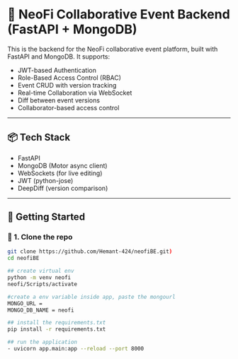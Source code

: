 # 🚀 NeoFi Collaborative Event Backend (FastAPI + MongoDB)

This is the backend for the NeoFi collaborative event platform, built with FastAPI and MongoDB. It supports:

- JWT-based Authentication
- Role-Based Access Control (RBAC)
- Event CRUD with version tracking
- Real-time Collaboration via WebSocket
- Diff between event versions
- Collaborator-based access control

---

## 📦 Tech Stack

- FastAPI
- MongoDB (Motor async client)
- WebSockets (for live editing)
- JWT (python-jose)
- DeepDiff (version comparison)

---

## 🚀 Getting Started

### 🔧 1. Clone the repo

```bash
git clone https://github.com/Hemant-424/neofiBE.git)
cd neofiBE

## create virtual env
python -m venv neofi
neofi/Scripts/activate

#create a env variable inside app, paste the mongourl 
MONGO_URL =
MONGO_DB_NAME = neofi

## install the requirements.txt
pip install -r requirements.txt

## run the application
- uvicorn app.main:app --reload --port 8000
